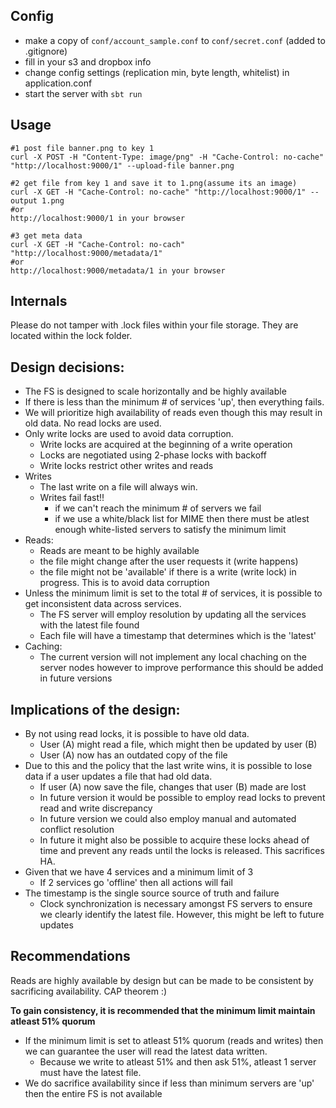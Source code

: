 ## Config

- make a copy of `conf/account_sample.conf` to `conf/secret.conf` (added to .gitignore)
- fill in your s3 and dropbox info
- change config settings (replication min, byte length, whitelist) in application.conf
- start the server with `sbt run`
    
## Usage
    
    #1 post file banner.png to key 1
    curl -X POST -H "Content-Type: image/png" -H "Cache-Control: no-cache"  "http://localhost:9000/1" --upload-file banner.png

    #2 get file from key 1 and save it to 1.png(assume its an image)
    curl -X GET -H "Cache-Control: no-cache" "http://localhost:9000/1" --output 1.png
    #or
    http://localhost:9000/1 in your browser
    
    #3 get meta data
    curl -X GET -H "Cache-Control: no-cach" "http://localhost:9000/metadata/1"
    #or
    http://localhost:9000/metadata/1 in your browser

## Internals
Please do not tamper with .lock files within your file storage. They are located within the lock folder.

## Design decisions: 
- The FS is designed to scale horizontally and be highly available
- If there is less than the minimum # of services 'up', then everything fails.
- We will prioritize high availability of reads even though this may result
in old data. No read locks are used.
- Only write locks are used to avoid data corruption.
    - Write locks are acquired at the beginning of a write operation
    - Locks are negotiated using 2-phase locks with backoff
    - Write locks restrict other writes and reads
- Writes
    - The last write on a file will always win.
    - Writes fail fast!!
        - if we can't reach the minimum # of servers we fail
        - if we use a white/black list for MIME then there must be atlest 
        enough white-listed servers to satisfy the minimum limit
- Reads:
    - Reads are meant to be highly available
    - the file might change after the user requests it (write happens)
    - the file might not be 'available' if there is a write (write lock)
    in progress. This is to avoid data corruption
- Unless the minimum limit is set to the total # of services, it is possible 
to get inconsistent data across services.
    - The FS server will employ resolution by updating all the services with
    the latest file found
    - Each file will have a timestamp that determines which is the 'latest'
- Caching:
    - The current version will not implement any local chaching on the server 
    nodes however to improve performance this should be added in future versions

## Implications of the design:
- By not using read locks, it is possible to have old data.
     - User (A) might read a file, which might then be updated by user (B)
     - User (A) now has an outdated copy of the file
- Due to this and the policy that the last write wins, it is possible to 
lose data if a user updates a file that had old data.
    - If user (A) now save the file, changes that user (B) made are lost
    - In future version it would be possible to employ read locks to 
    prevent read and write discrepancy
    - In future version we could also employ manual and automated 
    conflict resolution
    - In future it might also be possible to acquire these locks ahead of time
    and prevent any reads until the locks is released. This sacrifices HA.
- Given that we have 4 services and a minimum limit of 3
    - If 2 services go 'offline' then all actions will fail 
- The timestamp is the single source source of truth and failure
    - Clock synchronization is necessary amongst FS servers to ensure we 
    clearly identify the latest file. However, this might be left to future updates

## Recommendations
Reads are highly available by design but can be made to be consistent by
sacrificing availability. CAP theorem :)

**To gain consistency, it is recommended that the minimum limit maintain 
atleast 51% quorum**
- If the minimum limit is set to atleast 51% quorum (reads and writes) 
then we can guarantee the user will read the latest data written. 
    - Because we write to atleast 51% and then ask 51%, atleast 1 server 
    must have the latest file. 
- We do sacrifice availability since if less than minimum servers are 'up' 
then the entire FS is not available 

